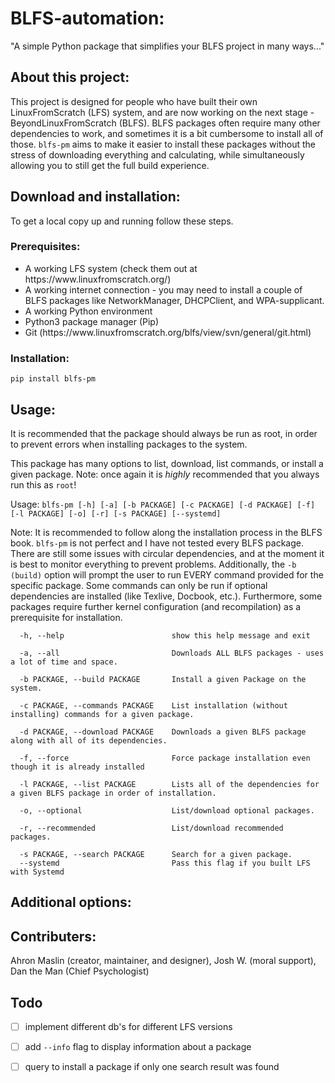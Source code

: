 # BLFS-automation:
"A simple Python package that simplifies your BLFS project in many ways..."

## About this project:
This project is designed for people who have built their own LinuxFromScratch (LFS) system, and are now working on the next stage - BeyondLinuxFromScratch (BLFS).
BLFS packages often require many other dependencies to work, and sometimes it is a bit cumbersome to install all of those. ```blfs-pm``` aims to make it easier to install these packages without the stress of downloading everything and calculating, while simultaneously allowing you to still get the full build experience.


## Download and installation:
To get a local copy up and running follow these steps.

### Prerequisites:
<ul>
    <li>A working LFS system (check them out at https://www.linuxfromscratch.org/)</li>
    <li>A working internet connection - you may need to install a couple of BLFS packages like NetworkManager, DHCPClient, and WPA-supplicant.</li>
    <li>A working Python environment</li>
    <li>Python3 package manager (Pip)</li>
    <li>Git (https://www.linuxfromscratch.org/blfs/view/svn/general/git.html)</li>
</ul>

### Installation:

```
pip install blfs-pm
```

## Usage:
It is recommended that the package should always be run as root, in order to prevent errors when installing packages to the system.


This package has many options to list, download, list commands, or install a given package.
Note: once again it is *highly* recommended that you always run this as ```root```!

Usage: ```blfs-pm [-h] [-a] [-b PACKAGE] [-c PACKAGE] [-d PACKAGE] [-f] [-l PACKAGE] [-o] [-r] [-s PACKAGE] [--systemd]```

Note: It is recommended to follow along the installation process in the BLFS book. ```blfs-pm``` is not perfect and I have not tested every BLFS package. There are still some issues with circular dependencies, and at the moment it is best to monitor everything to prevent problems. Additionally, the ```-b (build)``` option will prompt the user to run EVERY command provided for the specific package. Some commands can only be run if optional dependencies are installed (like Texlive, Docbook, etc.). Furthermore, some packages require further kernel configuration (and recompilation) as a prerequisite for installation.

```
  -h, --help                        show this help message and exit

  -a, --all                         Downloads ALL BLFS packages - uses a lot of time and space.

  -b PACKAGE, --build PACKAGE       Install a given Package on the system.

  -c PACKAGE, --commands PACKAGE    List installation (without installing) commands for a given package.
  
  -d PACKAGE, --download PACKAGE    Downloads a given BLFS package along with all of its dependencies.

  -f, --force                       Force package installation even though it is already installed

  -l PACKAGE, --list PACKAGE        Lists all of the dependencies for a given BLFS package in order of installation.

  -o, --optional                    List/download optional packages.

  -r, --recommended                 List/download recommended packages.

  -s PACKAGE, --search PACKAGE      Search for a given package.
  --systemd                         Pass this flag if you built LFS with Systemd
  ```

## Additional options:


## Contributers: 
Ahron Maslin (creator, maintainer, and designer), Josh W. (moral support), Dan the Man (Chief Psychologist)

## Todo
- [ ] implement different db's for different LFS versions
- [ ] add ```--info``` flag to display information about a package
- [ ] query to install a package if only one search result was found



